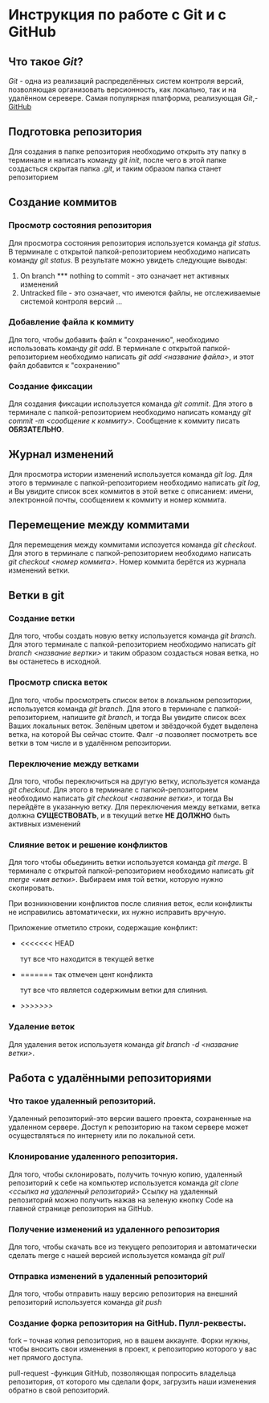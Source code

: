 # Инструкция по работе с Git и с GitHub


## Что такое *Git*?
*Git* - одна из реализаций распределённых систем контроля версий, позволяющая организовать версионность, как локально, так и на удалённом серевере. Самая популярная платформа, реализующая *Git*,- [GitHub](https://github.com)

## Подготовка репозитория
Для создания в папке репозитория необходимо открыть эту папку в терминале и написать команду *git init*, после чего в этой папке создасться скрытая папка *.git*, и таким образом папка станет репозиторием


## Создание коммитов

### Просмотр состояния репозитория
Для просмотра состояния репозитория используется команда *git status*. В терминале с открытой папкой-репозиторием необходимо написать команду *git status*. В результате можно увидеть следующие выводы:
1. On branch *** nothing to commit - это означает нет активных изменений
2. Untracked file - это означает, что имеются файлы, не отслеживаемые системой контроля версий
...

### Добавление файла к коммиту
Для того, чтобы добавить файл к "сохранению", необходимо использовать команду *git add*. В терминале с открытой папкой-репозиторием необходимо написать *git add <название файла>*, и этот файл добавится к "сохранению"


### Создание фиксации
Для создания фиксации используется команда *git commit*. Для этого в терминале с папкой-репозиторием необходимо написать команду *git commit -m <сообщение к коммиту>*. Сообщение к коммиту писать **ОБЯЗАТЕЛЬНО**.


## Журнал изменений
Для просмотра истории изменений используется команда *git log*. Для этого в терминале с папкой-репозиторием необходимо написать *git log*, и Вы увидите список всех коммитов в этой ветке с описанием: имени, электронной почты, сообщением к коммиту и номер коммита.

## Перемещение между коммитами
Для перемещения между коммитами испозуется команда *git checkout*. Для этого в терминале с папкой-репозиторием необходимо написать *git checkout <номер коммита>*. Номер коммита берётся из журнала изменений ветки.

## Ветки в git

### Создание ветки
Для того, чтобы создать новую ветку используется команда *git branch*. Для этого терминале с папкой-репозиторием необходимо написать *git branch <название вертки>* и таким образом создасться новая ветка, но вы останетесь в исходной.

### Просмотр списка веток
Для того, чтобы просмотреть список веток в локальном репозитории, используется команда *git branch*. Для этого в терминале с папкой-репозиторием, напишите *git branch*, и тогда Вы увидите список всех Ваших локальных веток. Зелёным цветом и звёздочкой будет выделена ветка, на которой Вы сейчас стоите. Фалг *-a* позволяет посмотреть все ветки в том числе и в удалённом репозитории.

### Переключение между ветками
Для того, чтобы переключиться на другую ветку, используется команда *git checkout*. Для этого в терминале с папкой-репозиторием необходимо написать *git checkout <название ветки>*, и тогда Вы перейдёте в указанную ветку. Для переключения между ветками, ветка должна **СУЩЕСТВОВАТЬ**, и в текущий ветке **НЕ ДОЛЖНО** быть активных изменений

### Слияние веток и решение конфликтов
Для того чтобы обьединить ветки используется команда *git merge*. В терминале с открытой папкой-репозиторием необходимо написать *git merge <имя ветки>*. Выбираем имя той ветки, которую нужно скопировать.
   
 При возникновении конфликтов после слияния веток, если  конфликты не исправились автоматически, их нужно исправить вручную.

   Приложение отметило строки, содержащие конфликт:
  + <<<<<<< HEAD 
      
      тут все что находится в текущей ветке
  + =======     так отмечен цент конфликта
    
       тут все что является содержимым ветки для слияния.
  + *>>>>>>>* 

### Удаление веток
Для удаления веток используетя команда *git branch -d <название ветки>*.

## Работа с удалёнными репозиториями

### Что такое удаленный репозиторий.
 Удаленный репозиторий-это версии вашего проекта, сохраненные на удаленном сервере. Доступ к репозиторию на таком сервере может осуществляться по интернету или по локальной сети.
 
### Клонирование удаленного репозитория.
 Для того, чтобы склонировать, получить точную копию, удаленный репозиторий к себе на компьютер используется команда *git clone <ссылка на удаленный репозиторий>*
Ссылку на удаленный репозиторий можно получить нажав  на зеленую кнопку Code на главной странице репозитория на GitHub.

### Получение изменений из удаленного репозитория
 Для того, чтобы скачать все из текущего репозитория и автоматически сделать merge с нашей версией используется команда *git pull*
 
### Отправка изменений в удаленный репозиторий
 Для того, чтобы  отправить нашу версию репозитория на внешний репозиторий используется команда *git push*
 
###  Создание форка репозитория на GitHub. Пулл-реквесты.
fork – точная копия репозитория, но в вашем аккаунте. Форки нужны, чтобы вносить свои изменения в проект, к репозиторию которого у вас нет прямого доступа.
 
pull-request -функция GitHub, позволяющая попросить владельца репозитория, от которого мы сделали форк, загрузить наши изменения обратно в свой репозиторий.
